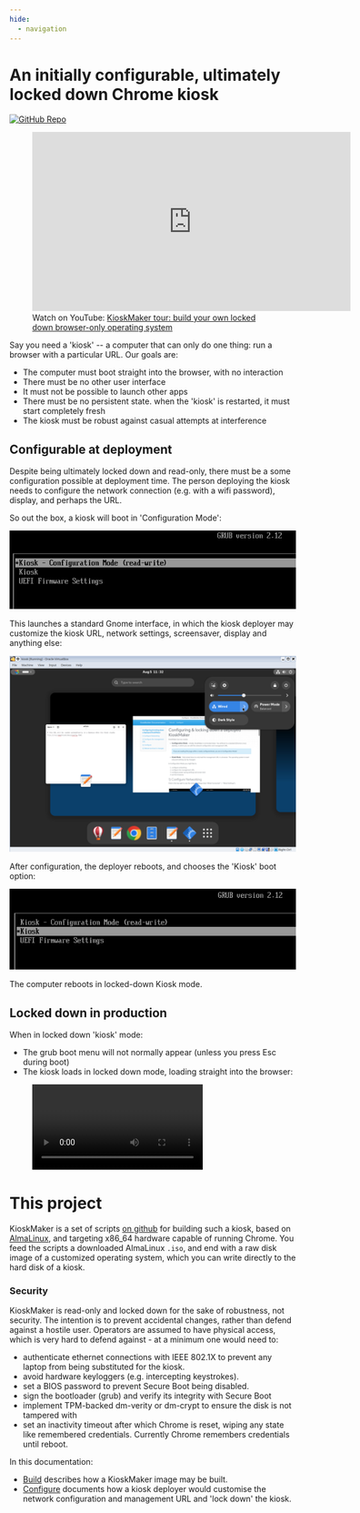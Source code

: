 ```yaml
---
hide:
  - navigation
---
```



# An initially configurable, ultimately locked down Chrome kiosk

[![GitHub
Repo](https://img.shields.io/badge/GitHub-KioskMaker-blue?logo=github)](https://github.com/redradishtech/KioskMaker)

<figure class="video_container">
  <iframe
    width="560"
    height="315"
    src="https://www.youtube.com/embed/hHzMNW31T1Q"
    title="YouTube video player"
    frameborder="0"
    allow="accelerometer; autoplay; clipboard-write; encrypted-media; gyroscope; picture-in-picture; web-share"
    allowfullscreen>
  </iframe>
  <figcaption>Watch on YouTube: <a href="https://www.youtube.com/watch?v=hHzMNW31T1Q">KioskMaker tour: build your own locked down browser-only operating system</a></figcaption>
</figure>

Say you need a 'kiosk' -- a computer that can only do one thing: run a browser with a particular URL. Our goals are:

 - The computer must boot straight into the browser, with no interaction
 - There must be no other user interface
 - It must not be possible to launch other apps
 - There must be no persistent state. when the 'kiosk' is restarted, it must start completely fresh
 - The kiosk must be robust against casual attempts at interference

## Configurable at deployment

Despite being ultimately locked down and read-only, there must be a some configuration possible at deployment time. The person deploying the kiosk needs to configure the network connection (e.g. with a wifi password), display, and perhaps the URL.

So out the box, a kiosk will boot in 'Configuration Mode':

![](img/grub_rw.png)

This launches a standard Gnome interface, in which the kiosk deployer may customize the  kiosk URL, network settings, screensaver, display and anything else:

![](img/desktop_activities_settings.png)

After configuration, the deployer reboots, and chooses the 'Kiosk' boot option: 

![](img/grub_ro.png)

The computer reboots in locked-down Kiosk mode.

## Locked down in production

When in locked down 'kiosk' mode:

 - The grub boot menu will not normally appear (unless you press Esc during boot)
 - The kiosk loads in locked down mode, loading straight into the browser:



<figure class="video_container">
  <video controls="true" allowfullscreen="true">
    <source src="img/kioskboot.webm" type="video/webm">
  </video>
</figure>



# This project

KioskMaker is a set of scripts [on github](https://github.com/redradishtech/KioskMaker) for building such a kiosk, based on [AlmaLinux](https://almalinux.org/), and targeting x86_64 hardware capable of running Chrome. You feed the scripts a downloaded AlmaLinux `.iso`, and end with a raw disk image of a customized operating system, which you can write directly to the hard disk of a kiosk.


### Security

KioskMaker is read-only and locked down for the sake of robustness, not security. The intention is to prevent accidental changes, rather than defend against a hostile user. Operators are assumed to have physical access, which is very hard to defend against - at a minimum one would need to:

 - authenticate ethernet connections with IEEE 802.1X to prevent any laptop from being substituted for the kiosk.
 - avoid hardware keyloggers (e.g. intercepting keystrokes).
 - set a BIOS password to prevent Secure Boot being disabled.
 - sign the bootloader (grub) and verify its integrity with Secure Boot
 - implement TPM-backed dm-verity or dm-crypt to ensure the disk is not tampered with
 - set an inactivity timeout after which Chrome is reset, wiping any state like remembered credentials. Currently Chrome remembers credentials until reboot.

In this documentation:

 - [Build](build.md) describes how a KioskMaker image may be built.
 - [Configure](config.md) documents how a kiosk deployer would customise the network configuration and management URL and 'lock down' the kiosk.

